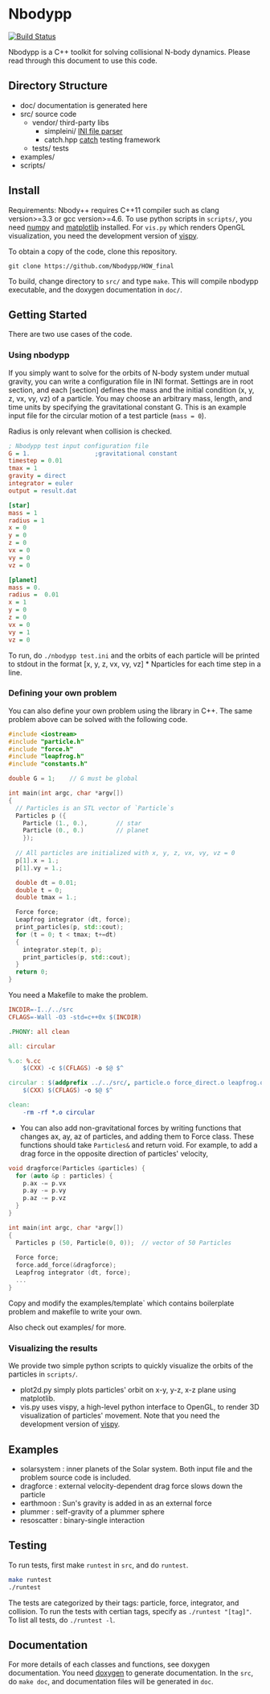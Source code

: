Nbodypp
=========

[![Build Status](https://travis-ci.org/Nbodypp/HOW_final.svg?branch=master)](https://travis-ci.org/Nbodypp/HOW_final)

Nbodypp is a C++ toolkit for solving collisional N-body dynamics. Please read
through this document to use this code.

## Directory Structure

- doc/ documentation is generated here
- src/ source code
  * vendor/ third-party libs
    + simpleini/  [INI file parser](https://github.com/brofield/simpleini)
    + catch.hpp   [catch](https://github.com/philsquared/Catch/) testing framework
  * tests/  tests
- examples/
- scripts/

## Install

Requirements: Nbody++ requires C++11 compiler such as clang version>=3.3 or gcc version>=4.6. To use python scripts in `scripts/`, you need [numpy](numpy.org) and [matplotlib](matplotlib.org) installed. For `vis.py` which renders OpenGL visualization, you need the development version of [vispy](https://github.com/vispy/vispy).

To obtain a copy of the code, clone this repository.
```
git clone https://github.com/Nbodypp/HOW_final
```
To build, change directory to `src/` and type `make`. This will compile nbodypp executable, and the doxygen documentation in `doc/`.

## Getting Started

There are two use cases of the code.

### Using nbodypp
If you simply want to solve for the orbits of N-body system under mutual gravity, you can write a configuration file in INI format. Settings are in root section, and each [section] defines the mass and the initial condition (x, y, z, vx, vy, vz) of a particle. You may choose an arbitrary mass, length, and time units by specifying the gravitational constant G. This is an example input file for the circular motion of a test particle (`mass = 0`).

Radius is only relevant when collision is checked.

```ini
; Nbodypp test input configuration file
G = 1.                  ;gravitational constant
timestep = 0.01
tmax = 1
gravity = direct
integrator = euler
output = result.dat

[star]
mass = 1
radius = 1
x = 0
y = 0
z = 0
vx = 0
vy = 0
vz = 0

[planet]
mass = 0.
radius =  0.01
x = 1
y = 0
z = 0
vx = 0
vy = 1
vz = 0
```

To run, do `./nbodypp test.ini` and the orbits of each particle will be printed
to stdout in the format [x, y, z, vx, vy, vz] * Nparticles for each time step
in a line. 

### Defining your own problem

You can also define your own problem using the library in C++. The same problem above can be solved with the following code.

```c++
#include <iostream>
#include "particle.h"
#include "force.h"
#include "leapfrog.h"
#include "constants.h"

double G = 1;    // G must be global

int main(int argc, char *argv[])
{
  // Particles is an STL vector of `Particle`s
  Particles p ({
    Particle (1., 0.),        // star
    Particle (0., 0.)         // planet
    });
  
  // All particles are initialized with x, y, z, vx, vy, vz = 0
  p[1].x = 1.;
  p[1].vy = 1.;

  double dt = 0.01;
  double t = 0;
  double tmax = 1.;

  Force force;
  Leapfrog integrator (dt, force);
  print_particles(p, std::cout);
  for (t = 0; t < tmax; t+=dt)
  {
    integrator.step(t, p);
    print_particles(p, std::cout);
  }
  return 0;
}
```

You need a Makefile to make the problem.

```makefile
INCDIR=-I../../src
CFLAGS=-Wall -O3 -std=c++0x $(INCDIR)

.PHONY: all clean

all: circular

%.o: %.cc
	$(CXX) -c $(CFLAGS) -o $@ $^

circular : $(addprefix ../../src/, particle.o force_direct.o leapfrog.o) circular.o
	$(CXX) $(CFLAGS) -o $@ $^

clean:
	-rm -rf *.o circular
```
- You can also add non-gravitational forces by writing functions that changes
  ax, ay, az of particles, and adding them to Force class. These functions should take `Particles&` and return void. For example, to add a drag force in the opposite direction of particles' velocity,

```c++
void dragforce(Particles &particles) {
  for (auto &p : particles) {
    p.ax -= p.vx
    p.ay -= p.vy
    p.az -= p.vz
  }
}

int main(int argc, char *argv[])
{
  Particles p (50, Particle(0, 0));  // vector of 50 Particles
  
  Force force;
  force.add_force(&dragforce);
  Leapfrog integrator (dt, force);
  ...
}
```

Copy and modify the examples/template` which contains boilerplate problem and makefile to write your own.

Also check out examples/ for more.

### Visualizing the results

We provide two simple python scripts to quickly visualize the orbits of the
particles in `scripts/`.

- plot2d.py simply plots particles' orbit on x-y, y-z, x-z plane using
  matplotlib.
- vis.py uses vispy, a high-level python interface to OpenGL, to render 3D
  visualization of particles' movement. Note that you need the development
  version of [vispy](https://github.com/vispy/vispy).

## Examples

- solarsystem : inner planets of the Solar system. Both input file and the
    problem source code is included.
- dragforce : external velocity-dependent drag force slows down the particle
- earthmoon : Sun's gravity is added in as an external force
- plummer : self-gravity of a plummer sphere
- resoscatter : binary-single interaction

## Testing

To run tests, first make `runtest` in `src`, and do `runtest`.

```sh
make runtest
./runtest
```
The tests are categorized by their tags: particle, force, integrator, and
collision. To run the tests with certian tags, specify as `./runtest
"[tag]"`. To list all tests, do `./runtest -l`.

## Documentation

For more details of each classes and functions, see doxygen documentation.
You need [doxygen](http://www.stack.nl/~dimitri/doxygen/) to generate documentation. In the `src`, do `make doc`, and documentation files will be generated in `doc`.

